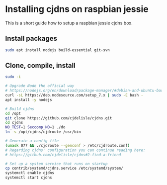 # Installing cjdns on raspbian jessie

This is a short guide how to setup a raspbian jessie cjdns box.

## Install packages

```bash
sudo apt install nodejs build-essential git-svn
```

## Clone, compile, install

```bash
sudo -i

# Upgrade Node the official way
# https://nodejs.org/en/download/package-manager/#debian-and-ubuntu-based-linux-distributions
curl -sL https://deb.nodesource.com/setup_7.x | sudo -E bash -
apt install -y nodejs

# Build cjdns
cd /opt
git clone https://github.com/cjdelisle/cjdns.git
cd cjdns
NO_TEST=1 Seccomp_NO=1 ./do
ln -s /opt/cjdns/cjdroute /usr/bin

# Generate a config file
(umask 077 && ./cjdroute --genconf > /etc/cjdroute.conf)
# Regarding cjdns' configuration you can continue reading here:
# https://github.com/cjdelisle/cjdns#2-find-a-friend

# Set up a system service that runs on startup
cp contrib/systemd/cjdns.service /etc/systemd/system/
systemctl enable cjdns
systemctl start cjdns
```
